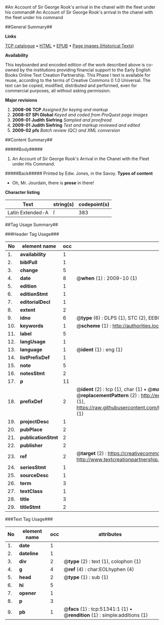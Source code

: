 #An Account of Sir George Rook's arrival in the chanel with the fleet under his command#
An Account of Sir George Rook's arrival in the chanel with the fleet under his command

##General Summary##

**Links**

[TCP catalogue](http://www.ota.ox.ac.uk/tcp/)  • 
[HTML](http://tei.it.ox.ac.uk/tcp/Texts-HTML/free/A24/A24630.html)  • 
[EPUB](http://tei.it.ox.ac.uk/tcp/Texts-EPUB/free/A24/A24630.epub) • 
[Page images (Historical Texts)](https://data.historicaltexts.jisc.ac.uk/view?pubId=eebo-11947598e&pageId=eebo-11947598e-51341-1)

**Availability**

This keyboarded and encoded edition of the
	       work described above is co-owned by the institutions
	       providing financial support to the Early English Books
	       Online Text Creation Partnership. This Phase I text is
	       available for reuse, according to the terms of Creative
	       Commons 0 1.0 Universal. The text can be copied,
	       modified, distributed and performed, even for
	       commercial purposes, all without asking permission.

**Major revisions**

1. __2008-06__ __TCP__ *Assigned for keying and markup*
1. __2008-07__ __SPi Global__ *Keyed and coded from ProQuest page images*
1. __2009-01__ __Judith Siefring__ *Sampled and proofread*
1. __2009-01__ __Judith Siefring__ *Text and markup reviewed and edited*
1. __2009-02__ __pfs__ *Batch review (QC) and XML conversion*

##Content Summary##

#####Body#####

1. An Account of Sir George Rook's Arrival in the Chanel with the Fleet under His Command.

#####Back#####
Printed by Edw. Jones, in the Savoy.
**Types of content**

  * Oh, Mr. Jourdain, there is **prose** in there!

**Character listing**


|Text|string(s)|codepoint(s)|
|---|---|---|
|Latin Extended-A|ſ|383|

##Tag Usage Summary##

###Header Tag Usage###

|No|element name|occ|attributes|
|---|---|---|---|
|1.|__availability__|1||
|2.|__biblFull__|1||
|3.|__change__|5||
|4.|__date__|8| @__when__ (1) : 2009-10 (1)|
|5.|__edition__|1||
|6.|__editionStmt__|1||
|7.|__editorialDecl__|1||
|8.|__extent__|2||
|9.|__idno__|6| @__type__ (6) : DLPS (1), STC (2), EEBO-CITATION (1), OCLC (1), VID (1)|
|10.|__keywords__|1| @__scheme__ (1) : http://authorities.loc.gov/ (1)|
|11.|__label__|5||
|12.|__langUsage__|1||
|13.|__language__|1| @__ident__ (1) : eng (1)|
|14.|__listPrefixDef__|1||
|15.|__note__|5||
|16.|__notesStmt__|2||
|17.|__p__|11||
|18.|__prefixDef__|2| @__ident__ (2) : tcp (1), char (1)  •  @__matchPattern__ (2) : ([0-9\-]+):([0-9IVX]+) (1), (.+) (1)  •  @__replacementPattern__ (2) : http://eebo.chadwyck.com/downloadtiff?vid=$1&page=$2 (1), https://raw.githubusercontent.com/textcreationpartnership/Texts/master/tcpchars.xml#$1 (1)|
|19.|__projectDesc__|1||
|20.|__pubPlace__|2||
|21.|__publicationStmt__|2||
|22.|__publisher__|2||
|23.|__ref__|2| @__target__ (2) : https://creativecommons.org/publicdomain/zero/1.0/ (1), http://www.textcreationpartnership.org/docs/. (1)|
|24.|__seriesStmt__|1||
|25.|__sourceDesc__|1||
|26.|__term__|3||
|27.|__textClass__|1||
|28.|__title__|3||
|29.|__titleStmt__|2||


###Text Tag Usage###

|No|element name|occ|attributes|
|---|---|---|---|
|1.|__date__|1||
|2.|__dateline__|1||
|3.|__div__|2| @__type__ (2) : text (1), colophon (1)|
|4.|__g__|4| @__ref__ (4) : char:EOLhyphen (4)|
|5.|__head__|2| @__type__ (1) : sub (1)|
|6.|__hi__|5||
|7.|__opener__|1||
|8.|__p__|3||
|9.|__pb__|1| @__facs__ (1) : tcp:51341:1 (1)  •  @__rendition__ (1) : simple:additions (1)|
